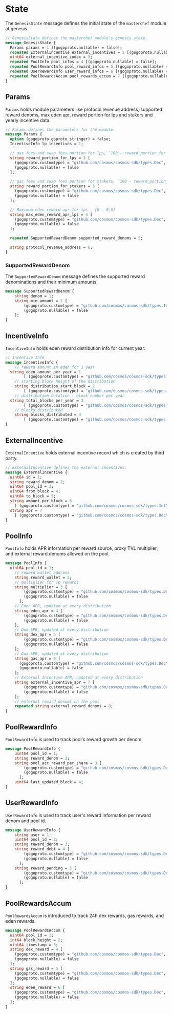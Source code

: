 <!--
order: 2
-->

# State

The `GenesisState` message defines the initial state of the `masterchef` module at genesis.

```proto
// GenesisState defines the masterchef module's genesis state.
message GenesisState {
  Params params = 1 [(gogoproto.nullable) = false];
  repeated ExternalIncentive external_incentives = 2 [(gogoproto.nullable) = false];
  uint64 external_incentive_index = 3;
  repeated PoolInfo pool_infos = 4 [(gogoproto.nullable) = false];
  repeated PoolRewardInfo pool_reward_infos = 5 [(gogoproto.nullable) = false];
  repeated UserRewardInfo user_reward_infos = 6 [(gogoproto.nullable) = false];
  repeated PoolRewardsAccum pool_rewards_accum = 7 [(gogoproto.nullable) = false];
}
```

## Params

`Params` holds module parameters like protocol revenue address, supported reward denoms, max eden apr, reward portion for lps and stakers and yearly incentive data.

```proto
// Params defines the parameters for the module.
message Params {
  option (gogoproto.goproto_stringer) = false;
  IncentiveInfo lp_incentives = 1;

  // gas fees and swap fees portion for lps, `100 - reward_portion_for_lps - reward_portion_for_stakers = revenue percent for protocol`.
  string reward_portion_for_lps = 2 [
    (gogoproto.customtype) = "github.com/cosmos/cosmos-sdk/types.Dec",
    (gogoproto.nullable) = false
  ];

  // gas fees and swap fees portion for stakers, `100 - reward_portion_for_lps - reward_portion_for_stakers = revenue percent for protocol`.
  string reward_portion_for_stakers = 3 [
    (gogoproto.customtype) = "github.com/cosmos/cosmos-sdk/types.Dec",
    (gogoproto.nullable) = false
  ];

  // Maximum eden reward apr for lps - [0 - 0.3]
  string max_eden_reward_apr_lps = 4 [
    (gogoproto.customtype) = "github.com/cosmos/cosmos-sdk/types.Dec",
    (gogoproto.nullable) = false
  ];

  repeated SupportedRewardDenom supported_reward_denoms = 5;

  string protocol_revenue_address = 6;
}
```

### SupportedRewardDenom

The `SupportedRewardDenom` message defines the supported reward denominations and their minimum amounts.

```proto
message SupportedRewardDenom {
    string denom = 1;
    string min_amount = 2 [
        (gogoproto.customtype) = "github.com/cosmos/cosmos-sdk/types.Int",
        (gogoproto.nullable) = false
    ];
}
```

## IncentiveInfo

`IncentiveInfo` holds eden reward distribution info for current year.

```proto
// Incentive Info
message IncentiveInfo {
    // reward amount in eden for 1 year
  string eden_amount_per_year = 1
        [ (gogoproto.customtype) = "github.com/cosmos/cosmos-sdk/types.Int", (gogoproto.nullable) = false];
    // starting block height of the distribution
    string distribution_start_block = 2
        [ (gogoproto.customtype) = "github.com/cosmos/cosmos-sdk/types.Int", (gogoproto.nullable) = false];
    // distribution duration - block number per year
  string total_blocks_per_year = 3
        [ (gogoproto.customtype) = "github.com/cosmos/cosmos-sdk/types.Int", (gogoproto.nullable) = false];
    // blocks distributed
    string blocks_distributed = 4
        [ (gogoproto.customtype) = "github.com/cosmos/cosmos-sdk/types.Int", (gogoproto.nullable) = false];
}
```

## ExternalIncentive

`ExternalIncentive` holds external incentive record which is created by third party.

```proto
// ExternalIncentive defines the external incentives.
message ExternalIncentive {
  uint64 id = 1;
  string reward_denom = 2;
  uint64 pool_id = 3;
  uint64 from_block = 4;
  uint64 to_block = 5;
  string amount_per_block = 6
    [ (gogoproto.customtype) = "github.com/cosmos/cosmos-sdk/types.Int", (gogoproto.nullable) = false];
  string apr = 7
    [ (gogoproto.customtype) = "github.com/cosmos/cosmos-sdk/types.Dec", (gogoproto.nullable) = false];
}
```

## PoolInfo

`PoolInfo` holds APR information per reward source, proxy TVL multiplier, and external reward denoms allowed on the pool.

```proto
message PoolInfo {
  uint64 pool_id = 1;
    // reward wallet address
    string reward_wallet = 2;
    // multiplier for lp rewards
    string multiplier = 3 [
        (gogoproto.customtype) = "github.com/cosmos/cosmos-sdk/types.Dec",
        (gogoproto.nullable) = false
      ];
    // Eden APR, updated at every distribution
    string eden_apr = 4 [
        (gogoproto.customtype) = "github.com/cosmos/cosmos-sdk/types.Dec",
        (gogoproto.nullable) = false
    ];
    // Dex APR, updated at every distribution
    string dex_apr = 5 [
        (gogoproto.customtype) = "github.com/cosmos/cosmos-sdk/types.Dec",
        (gogoproto.nullable) = false
    ];
    // Gas APR, updated at every distribution
    string gas_apr = 6 [
      (gogoproto.customtype) = "github.com/cosmos/cosmos-sdk/types.Dec",
      (gogoproto.nullable) = false
    ];
    // External Incentive APR, updated at every distribution
    string external_incentive_apr = 7 [
        (gogoproto.customtype) = "github.com/cosmos/cosmos-sdk/types.Dec",
        (gogoproto.nullable) = false
    ];
    // external reward denoms on the pool
    repeated string external_reward_denoms = 8;
}
```

## PoolRewardInfo

`PoolRewardInfo` is used to track pool's reward growth per denom.

```proto
message PoolRewardInfo {
    uint64 pool_id = 1;
    string reward_denom = 2;
    string pool_acc_reward_per_share = 3 [
        (gogoproto.customtype) = "github.com/cosmos/cosmos-sdk/types.Dec",
        (gogoproto.nullable) = false
      ];
    uint64 last_updated_block = 4;
}
```

## UserRewardInfo

`UserRewardInfo` is used to track user's reward information per reward denom and pool id.

```proto
message UserRewardInfo {
    string user = 1;
    uint64 pool_id = 2;
    string reward_denom = 3;
    string reward_debt = 4 [
        (gogoproto.customtype) = "github.com/cosmos/cosmos-sdk/types.Dec",
        (gogoproto.nullable) = false
      ];
    string reward_pending = 5 [
        (gogoproto.customtype) = "github.com/cosmos/cosmos-sdk/types.Dec",
        (gogoproto.nullable) = false
      ];
}
```

## PoolRewardsAccum

`PoolRewardsAccum` is introduced to track 24h dex rewards, gas rewards, and eden rewards.

```proto
message PoolRewardsAccum {
  uint64 pool_id = 1;
  int64 block_height = 2;
  uint64 timestamp = 3;
  string dex_reward = 4 [
    (gogoproto.customtype) = "github.com/cosmos/cosmos-sdk/types.Dec",
    (gogoproto.nullable) = false
  ];
  string gas_reward = 5 [
    (gogoproto.customtype) = "github.com/cosmos/cosmos-sdk/types.Dec",
    (gogoproto.nullable) = false
  ];
  string eden_reward = 6 [
    (gogoproto.customtype) = "github.com/cosmos/cosmos-sdk/types.Dec",
    (gogoproto.nullable) = false
  ];
}
```
